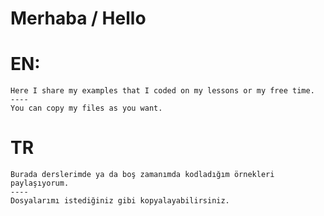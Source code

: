 # Merhaba / Hello
# EN:
    Here I share my examples that I coded on my lessons or my free time.
    ----
    You can copy my files as you want.

# TR
    Burada derslerimde ya da boş zamanımda kodladığım örnekleri paylaşıyorum.
    ----
    Dosyalarımı istediğiniz gibi kopyalayabilirsiniz.
